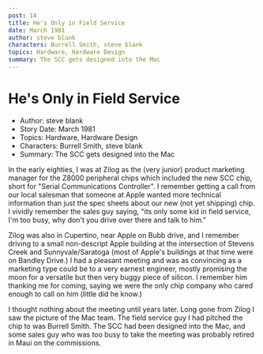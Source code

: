 ```yaml
---
post: 14
title: He's Only in Field Service
date: March 1981
author: steve blank
characters: Burrell Smith, steve blank
topics: Hardware, Hardware Design
summary: The SCC gets designed into the Mac
---
```


# He's Only in Field Service
* Author: steve blank
* Story Date: March 1981
* Topics: Hardware, Hardware Design
* Characters: Burrell Smith, steve blank
* Summary: The SCC gets designed into the Mac

In the early eighties, I was at Zilog as the (very junior) product marketing manager for the Z8000 peripheral chips which included the new SCC chip, short for "Serial Communications Controller".  I remember getting a call from our local salesman that someone at Apple wanted more technical information than just the spec sheets about our new (not yet shipping) chip.  I vividly remember the sales guy saying, "its only some kid in field service, I'm too busy, why don't you drive over there and talk to him."


Zilog was also in Cupertino, near Apple on Bubb drive, and I remember driving to a small non-descript Apple building at the intersection of Stevens Creek and Sunnyvale/Saratoga (most of Apple's buildings at that time were on Bandley Drive.)  I had a pleasant meeting and was as convincing as a marketing type could be to a very earnest engineer, mostly promising the moon for a versatile but then very buggy piece of silicon.  I remember him thanking me for coming, saying we were the only chip company who cared enough to call on him (little did he know.)

I thought nothing about the meeting until years later.  Long gone from Zilog I saw the picture of the Mac team.  The field service guy I had pitched the chip to was Burrell Smith.  The SCC had been designed into the Mac, and some sales guy who was too busy to take the meeting was probably retired in Maui on the commissions.

